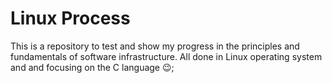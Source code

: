 # Linux Process 
This is a repository to test and show my progress in the principles and fundamentals of software infrastructure.
All done in Linux operating system and and focusing on the C language 😉;

